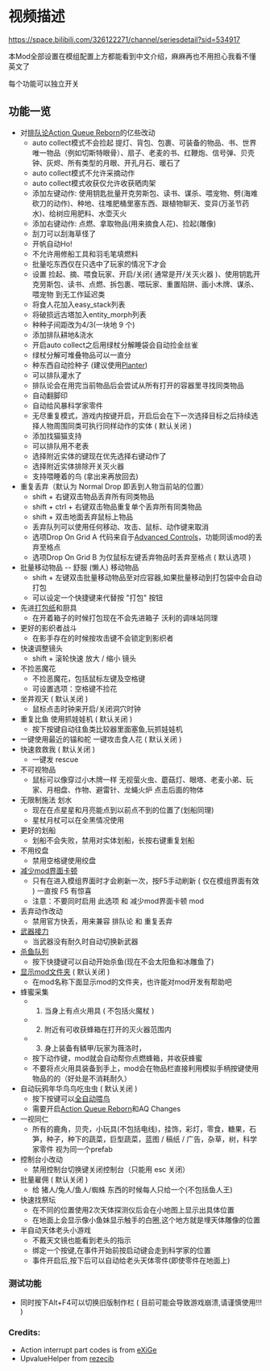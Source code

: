 # 视频描述
https://space.bilibili.com/326122271/channel/seriesdetail?sid=534917

本Mod全部设置在模组配置上方都能看到中文介绍，麻麻再也不用担心我看不懂英文了

每个功能可以独立开关
## 功能一览

- 对[排队论Action Queue Reborn](https://steamcommunity.com/sharedfiles/filedetails/?id=1608191708)的亿些改动  
  - auto collect模式不会捡起 提灯、背包、包裹、可装备的物品、书、世界唯一物品（例如切斯特眼骨）、扇子、老麦的书、红鞭炮、信号弹、贝壳钟、灰烬、所有类型的月眼、开孔月石、暖石了
  - auto collect模式不允许采摘动作
  - auto collect模式收获仅允许收获晒肉架
  - 添加左键动作: 使用钥匙批量开克劳斯包、读书、谋杀、喂宠物、劈(海难砍刀的动作)、种地、往堆肥桶里塞东西、跟植物聊天、变异(万圣节药水)、给树应用肥料、水壶灭火
  - 添加右键动作: 点燃、拿取物品(用来摘食人花)、捡起(雕像)
  - 刮刀可以刮海草怪了
  - 开帆自动Ho!
  - 不允许用修船工具和羽毛笔填燃料
  - 批量吃东西仅在只选中了玩家的情况下才会 
  - 设置 捡起、摘、喂食玩家、开启/关闭( 通常是开/关灭火器 )、使用钥匙开克劳斯包、读书、点燃、拆包裹、喂玩家、重置陷阱、画小木牌、谋杀、喂宠物 到无工作延迟类
  - 将食人花加入easy_stack列表
  - 将破损远古塔加入entity_morph列表
  - 种种子间距改为4/3(一块地 9 个)
  - 添加排队耕地&浇水
  - 开启auto collect之后用绿杖分解睡袋会自动捡金丝雀
  - 绿杖分解可堆叠物品可以一直分
  - 种东西自动捡种子 (建议使用[Planter](https://steamcommunity.com/sharedfiles/filedetails/?id=2156052731))
  - 可以排队灌水了
  - 排队论会在用完当前物品后会尝试从所有打开的容器里寻找同类物品
  - 自动翻脚印
  - 自动给风暴科学家零件
  - 无尽重复模式，游戏内按键开启，开启后会在下一次选择目标之后持续选择人物周围同类可执行同样动作的实体   ( 默认关闭 )
  - 添加找猫猫支持
  - 可以排队用不老表
  - 选择附近实体的键现在优先选择右键动作了
  - 选择附近实体排除开关灭火器
  - 支持喂睡着的鸟   (拿出来再放回去)  
- 重复丢弃（默认为 Normal Drop 即丢到人物当前站的位置）  
  - shift + 右键双击物品丢弃所有同类物品
  - shift + ctrl + 右键双击物品重复单个丢弃所有同类物品
  - shift + 双击地面丢弃鼠标上物品
  - 丢弃队列可以使用任何移动、攻击、鼠标、动作键来取消
  - 选项Drop On Grid A 代码来自于[Advanced Controls](https://steamcommunity.com/sharedfiles/filedetails/?id=1601725838)，功能同该mod的丢弃至格点
  - 选项Drop On Grid B 为仅鼠标左键丢弃物品时丢弃至格点  ( 默认选项 )
- 批量移动物品 -- 舒服 (懒人) 移动物品  
  - shift + 左键双击批量移动物品至对应容器,如果批量移动到打包袋中会自动打包
  - 可以设定一个快捷键来代替按 "打包" 按钮
- 先进[打包纸](url=https://steamcommunity.com/sharedfiles/filedetails/?id=2055431789)和厨具  
  - 在开着箱子的时候打包现在不会先进箱子  沃利的调味站同理
- 更好的影织者战斗  
  - 在影手存在的时候按攻击键不会锁定到影织者
- 快速调整镜头  
  - shift + 滚轮快速 放大 / 缩小 镜头
- 不捡恶魔花  
  - 不捡恶魔花，包括鼠标左键及空格键
  - 可设置选项：空格键不捡花
- 坐井观天   ( 默认关闭 )  
  - 鼠标点击时钟来开启/关闭洞穴时钟 
- 重复比鱼 使用抓娃娃机  ( 默认关闭 )  
  - 按下按键自动往鱼类比较器里面塞鱼,玩抓娃娃机
- 一键使用最近的锚和舵  一键攻击食人花 ( 默认关闭 )  
- 快速救救我   ( 默认关闭 )  
  - 一键发 rescue
- 不可视物品  
  - 鼠标可以像穿过小木牌一样 无视萤火虫、蘑菇灯、眼塔、老麦小弟、玩家、月相盘、作物、避雷针、龙蝇火炉 点击后面的物体
- 无限制施法 划水  
  - 现在在点星星和月亮能点到以前点不到的位置了(划船同理)
  - 星杖月杖可以在全黑情况使用
- 更好的划船  
  - 划船不会失败，禁用对实体划船，长按右键重复划船
- 不用绞盘  
  - 禁用空格键使用绞盘
- [减少mod界面卡顿](url=https://steamcommunity.com/sharedfiles/filedetails/?id=2290107641)  
  - 只有在进入模组界面时才会刷新一次，按F5手动刷新   ( 仅在模组界面有效 )   一直按 F5 有惊喜
  - 注意：不要同时启用 此选项 和 减少mod界面卡顿 mod
- 丢弃动作改动  
  - 禁用官方快丢，用来兼容 排队论 和 重复丢弃
- [武器接力](url=https://steamcommunity.com/sharedfiles/filedetails/?id=2095062694)  
  - 当武器没有耐久时自动切换新武器
- [杀鱼队列](url=https://steamcommunity.com/sharedfiles/filedetails/?id=2032316309)  
  - 按下快捷键可以自动开始杀鱼(现在不会太阳鱼和冰雕鱼了)
- [显示mod文件夹](https://steamcommunity.com/sharedfiles/filedetails/?id=2007016033)   ( 默认关闭 )  
  - 在mod名称下面显示mod的文件夹，也许能对mod开发有帮助吧
- 蜂蜜采集  
  - 1. 当身上有点火用具 ( 不包括火魔杖 ) 
  - 2. 附近有可收获蜂箱在打开的灭火器范围内
  - 3. 身上装备有鳞甲/玩家为薇洛时，
  - 按下动作键，mod就会自动帮你点燃蜂箱，并收获蜂蜜
  - 不要将点火用具装备到手上，mod会在物品栏直接利用模拟手柄按键使用物品的的（好处是不消耗耐久）
- 自动玩鸦年华鸟鸟吃虫虫   ( 默认关闭 )  
  - 按下按键可以[全自动喂鸟](https://www.bilibili.com/video/BV1pK4y1V7rQ)
  - 需要开启[Action Queue Reborn](https://steamcommunity.com/sharedfiles/filedetails/?id=1608191708)和AQ Changes
- 一视同仁  
  - 所有的鹿角，贝壳，小玩具(不包括电线)，挂饰，彩灯，零食，糖果，石笋，种子，种下的蔬菜，巨型蔬菜，蓝图 / 稿纸 / 广告，杂草，树，科学家零件 视为同一个prefab
- 控制台小改动  
  - 禁用控制台切换键关闭控制台（只能用 esc 关闭）
- 批量雇佣   ( 默认关闭 )  
  - 给 猪人/兔人/鱼人/蜘蛛 东西的时候每人只给一个(不包括鱼人王)
- 快速找祭坛  
  - 在不同的位置使用2次天体探测仪后会在小地图上显示出具体位置
  - 在地面上会显示像小鱼妹显示触手的白圈,这个地方就是埋天体雕像的位置
- 半自动天体老头小游戏  
  - 不戴天文镜也能看到老头的指示
  - 绑定一个按键,在事件开始前按启动键会走到科学家的位置
  - 事件开启后,按下后可以自动给老头天体零件(即使零件在地面上)
### 测试功能
  - 同时按下Alt+F4可以切换旧版制作栏 ( 目前可能会导致游戏崩溃,请谨慎使用!!! )
### Credits:
* Action interrupt part codes is from [eXiGe](https://steamcommunity.com/id/efutue)
* UpvalueHelper from [rezecib](https://steamcommunity.com/id/rezecib)
